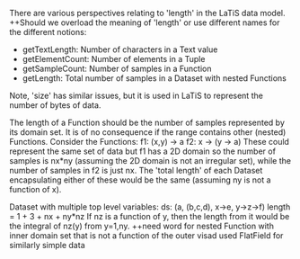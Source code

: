There are various perspectives relating to 'length' in the LaTiS data model.
++Should we overload the meaning of 'length' or use different names for the different notions:

* getTextLength:   Number of characters in a Text value
* getElementCount: Number of elements in a Tuple
* getSampleCount:  Number of samples in a Function
* getLength:       Total number of samples in a Dataset with nested Functions

Note, 'size' has similar issues, but it is used in LaTiS to represent the number of bytes of data.

The length of a Function should be the number of samples represented by its domain set.
It is of no consequence if the range contains other (nested) Functions. Consider the Functions:
  f1: (x,y) -> a
  f2: x -> (y -> a)
These could represent the same set of data but f1 has a 2D domain so the number of
samples is nx*ny (assuming the 2D domain is not an irregular set), while the number 
of samples in f2 is just nx. The 'total length' of each Dataset encapsulating either of these 
would be the same (assuming ny is not a function of x).

Dataset with multiple top level variables:
ds: (a, (b,c,d), x->e, y->z->f)
length = 1 + 3 + nx + ny*nz
If nz is a function of y, then the length from it would be the integral of nz(y) from y=1,ny.
++need word for nested Function with inner domain set that is not a function of the outer
  visad used FlatField for similarly simple data

